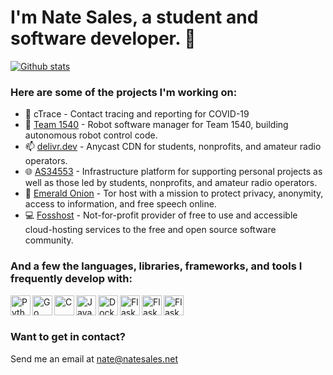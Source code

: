 # I'm Nate Sales, a student and software developer. 👋

[![Github stats](https://github-readme-stats.vercel.app/api?username=natesales&show_icons=true&count_private=true&theme=tokyonight)](https://github.com/anuraghazra/github-readme-stats)

### Here are some of the projects I'm working on:
- 📍 cTrace - Contact tracing and reporting for COVID-19
- 🤖 [Team 1540](https://team1540.org) - Robot software manager for Team 1540, building autonomous robot control code.
- 📫 [delivr.dev](https://delivr.dev/) - Anycast CDN for students, nonprofits, and amateur radio operators.
- 🌐 [AS34553](https://natesales.net/network) - Infrastructure platform for supporting personal projects as well as those led by students, nonprofits, and amateur radio operators.
- 🧅 [Emerald Onion](https://emeraldonion.org) - Tor host with a mission to protect privacy, anonymity, access to information, and free speech online.
- 💻 [Fosshost](https://fosshost.org) - Not-for-profit provider of free to use and accessible cloud-hosting services to the free and open source software community. 

### And a few the languages, libraries, frameworks, and tools I frequently develop with:
<img align="left" alt="Python" width="32px" src="https://cdn.jsdelivr.net/npm/simple-icons@3.6.0/icons/python.svg" />
<img align="left" alt="Go" width="32px" src="https://cdn.jsdelivr.net/npm/simple-icons@3.6.0/icons/go.svg" />
<img align="left" alt="C" width="32px" src="https://cdn.jsdelivr.net/npm/simple-icons@3.6.0/icons/java.svg" />
<img align="left" alt="Java" width="32px" src="https://cdn.jsdelivr.net/npm/simple-icons@3.6.0/icons/c.svg" />
<img align="left" alt="Docker" width="32px" src="https://cdn.jsdelivr.net/npm/simple-icons@3.6.0/icons/docker.svg" />
<img align="left" alt="Flask" width="32px" src="https://cdn.jsdelivr.net/npm/simple-icons@3.6.0/icons/flask.svg" />
<img align="left" alt="Flask" width="32px" src="https://cdn.jsdelivr.net/npm/simple-icons@3.6.0/icons/next-dot-js.svg" />
<img align="left" alt="Flask" width="32px" src="https://cdn.jsdelivr.net/npm/simple-icons@3.6.0/icons/react.svg" />
<br />
<br />

### Want to get in contact?
Send me an email at nate@natesales.net
